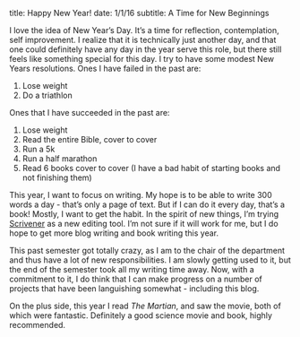 title: Happy New Year!
date: 1/1/16
subtitle: A Time for New Beginnings

I love the idea of New Year’s Day.  It’s a time for reflection, contemplation, self improvement.  I realize that it is technically just another day, and that one could definitely have any day in the year serve this role, but there still feels like something special for this day.  I try to have some modest New Years resolutions.  Ones I have failed in the past are:

1. Lose weight
2. Do a triathlon

Ones that I have succeeded in the past are:

1. Lose weight
2. Read the entire Bible, cover to cover
3. Run a 5k
4. Run a half marathon
5. Read 6 books cover to cover (I have a bad habit of starting books and not finishing them)

This year, I want to focus on writing.  My hope is to be able to write 300 words a day - that’s only a page of text.  But if I can do it every day, that’s a book!  Mostly, I want to get the habit.  In the spirit of new things, I’m trying [Scrivener](https://www.literatureandlatte.com/scrivener.php) as a new editing tool.  I’m not sure if it will work for me, but I do hope to get more blog writing and book writing this year.

This past semester got totally crazy, as I am to the chair of the department and thus have a lot of new responsibilities.  I am slowly getting used to it, but the end of the semester took all my writing time away.  Now, with a commitment to it, I do think that I can make progress on a number of projects that have been languishing somewhat - including this blog. 

On the plus side, this year I read *The Martian*, and saw the movie, both of which were fantastic.  Definitely a good science movie and book, highly recommended.
